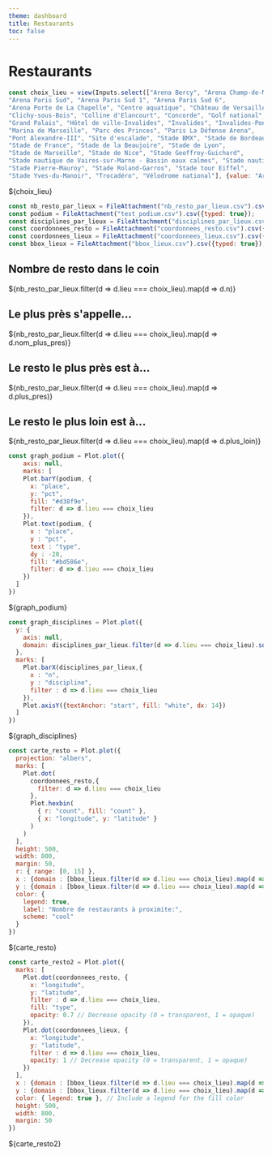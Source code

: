 ```yaml
---
theme: dashboard
title: Restaurants
toc: false
---
```


# Restaurants



```js
const choix_lieu = view(Inputs.select(["Arena Bercy", "Arena Champ-de-Mars", "Arena Paris Nord", 
"Arena Paris Sud", "Arena Paris Sud 1", "Arena Paris Sud 6", 
"Arena Porte de La Chapelle", "Centre aquatique", "Château de Versailles", 
"Clichy-sous-Bois", "Colline d'Elancourt", "Concorde", "Golf national", 
"Grand Palais", "Hôtel de ville-Invalides", "Invalides", "Invalides-Pont Alexandre-III", 
"Marina de Marseille", "Parc des Princes", "Paris La Défense Arena", 
"Pont Alexandre-III", "Site d'escalade", "Stade BMX", "Stade de Bordeaux", 
"Stade de France", "Stade de la Beaujoire", "Stade de Lyon", 
"Stade de Marseille", "Stade de Nice", "Stade Geoffroy-Guichard", 
"Stade nautique de Vaires-sur-Marne - Bassin eaux calmes", "Stade nautique-Bassin eau vive", 
"Stade Pierre-Mauroy", "Stade Roland-Garros", "Stade tour Eiffel", 
"Stade Yves-du-Manoir", "Trocadéro", "Vélodrome national"], {value: "Arena Bercy", label: "Choisir un site"}));
```


<div class="grid grid-cols-1">
  <div class="card">
    ${choix_lieu}
  </div>
</div>

<!-- Load and transform the data -->

```js
const nb_resto_par_lieux = FileAttachment("nb_resto_par_lieux.csv").csv({typed: true});
const podium = FileAttachment("test_podium.csv").csv({typed: true});
const disciplines_par_lieux = FileAttachment("disciplines_par_lieux.csv").csv({typed: true});
const coordonnees_resto = FileAttachment("coordonnees_resto.csv").csv({typed: true});
const coordonnees_lieux = FileAttachment("coordonnees_lieux.csv").csv({typed: true});
const bbox_lieux = FileAttachment("bbox_lieux.csv").csv({typed: true});
```

<div class="grid grid-cols-4">
  <div class="card">
    <h2>Nombre de resto dans le coin</h2>
    <span class="big">${nb_resto_par_lieux.filter(d => d.lieu === choix_lieu).map(d => d.n)}</span>
  </div>
  <div class="card">
    <h2>Le plus près s'appelle...</h2>
    <span class="big">${nb_resto_par_lieux.filter(d => d.lieu === choix_lieu).map(d => d.nom_plus_pres)}</span>
  </div><div class="card">
    <h2>Le resto le plus près est à...</h2>
    <span class="big">${nb_resto_par_lieux.filter(d => d.lieu === choix_lieu).map(d => d.plus_pres)}</span>
  </div><div class="card">
    <h2>Le resto le plus loin est à...</h2>
    <span class="big">${nb_resto_par_lieux.filter(d => d.lieu === choix_lieu).map(d => d.plus_loin)}</span>
  </div>
</div>


```js
const graph_podium = Plot.plot({
    axis: null,
    marks: [
    Plot.barY(podium, {
      x: "place",
      y: "pct",
      fill: "#d38f9e",
      filter: d => d.lieu === choix_lieu
    }),
    Plot.text(podium, {
      x : "place",
      y : "pct",
      text : "type",
      dy : -20,
      fill: "#bd586e",
      filter: d => d.lieu === choix_lieu
    })
  ]
})
```

<div class="grid grid-cols-1">
  <div class="card">
    ${graph_podium}
  </div>
</div>

```js
const graph_disciplines = Plot.plot({
  y: {
    axis: null,
    domain: disciplines_par_lieux.filter(d => d.lieu === choix_lieu).sort(d => -d.n).map(d => d.discipline)
  },
  marks: [
    Plot.barX(disciplines_par_lieux,{
      x : "n",
      y : "discipline",
      filter : d => d.lieu === choix_lieu
    }),
    Plot.axisY({textAnchor: "start", fill: "white", dx: 14})
  ]
})
```
<div class="grid grid-cols-1">
  <div class="card">
    ${graph_disciplines}
  </div>
</div>


```js
const carte_resto = Plot.plot({
  projection: "albers",
  marks: [
    Plot.dot(
      coordonnees_resto,{
        filter: d => d.lieu === choix_lieu
      },
      Plot.hexbin(
        { r: "count", fill: "count" },
        { x: "longitude", y: "latitude" }
      )
    )
  ],
  height: 500,
  width: 800,
  margin: 50,
  r: { range: [0, 15] },
  x : {domain : [bbox_lieux.filter(d => d.lieu === choix_lieu).map(d => d.xmin), bbox_lieux.filter(d => d.lieu === choix_lieu).map(d => d.xmax)]},
  y : {domain : [bbox_lieux.filter(d => d.lieu === choix_lieu).map(d => d.ymin), bbox_lieux.filter(d => d.lieu === choix_lieu).map(d => d.ymax)]},
  color: {
    legend: true,
    label: "Nombre de restaurants à proximite:",
    scheme: "cool"
  }
})
```

<div class="grid grid-cols-1">
  <div class="card">
    ${carte_resto}
  </div>
</div>

```js
const carte_resto2 = Plot.plot({
  marks: [
    Plot.dot(coordonnees_resto, {
      x: "longitude",
      y: "latitude",
      filter : d => d.lieu === choix_lieu,
      fill: "type", 
      opacity: 0.7 // Decrease opacity (0 = transparent, 1 = opaque)
    }),
    Plot.dot(coordonnees_lieux, {
      x: "longitude",
      y: "latitude",
      filter : d => d.lieu === choix_lieu,
      opacity: 1 // Decrease opacity (0 = transparent, 1 = opaque)
    })
  ],
  x : {domain : [bbox_lieux.filter(d => d.lieu === choix_lieu).map(d => d.xmin), bbox_lieux.filter(d => d.lieu === choix_lieu).map(d => d.xmax)]},
  y : {domain : [bbox_lieux.filter(d => d.lieu === choix_lieu).map(d => d.ymin), bbox_lieux.filter(d => d.lieu === choix_lieu).map(d => d.ymax)]},
  color: { legend: true }, // Include a legend for the fill color
  height: 500,
  width: 800,
  margin: 50
})
```

<div class="grid grid-cols-1">
  <div class="card">
    ${carte_resto2}
  </div>
</div>
